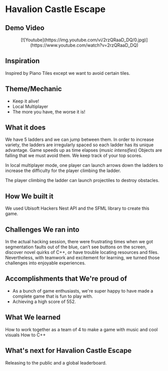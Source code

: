 # Havalion Castle Escape

## Demo Video

<p align="center">
  [![Youtube](https://img.youtube.com/vi/2rzQRaaD_DQ/0.jpg)](https://www.youtube.com/watch?v=2rzQRaaD_DQ)
</p>

## Inspiration
Inspired by Piano Tiles except we want to avoid certain tiles.

## Theme/Mechanic
- Keep it alive!
- Local Multiplayer
- The more you have, the worse it is!

## What it does
We have 5 ladders and we can jump between them. 
In order to increase variety, the ladders are irregularly spaced so each ladder has its unique advantage.
Game speeds up as time elapses (_music intensifies_)
Objects are falling that we must avoid them.
We keep track of your top scores.

In local multiplayer mode, one player can launch arrows down the ladders to increase the difficulty for the player climbing the ladder.

The player climbing the ladder can launch projectiles to destroy obstacles. 

## How We built it
We used Ubisoft Hackers Nest API and the SFML library to create this game. 

## Challenges We ran into
In the actual hacking session, there were frustrating times when we got segmentation faults out of the blue, can’t see buttons on the screen, discover novel quirks of C++, or have trouble locating resources and files. Nevertheless, with teamwork and excitement for learning, we turned those challenges into enjoyable experiences.

## Accomplishments that We're proud of
- As a bunch of game enthusiasts, we're super happy to have made a complete game that is fun to play with.
- Achieving a high score of 552.

## What We learned
How to work together as a team of 4 to make a game with music and cool visuals
How to C++

## What's next for Havalion Castle Escape
Releasing to the public and a global leaderboard.
